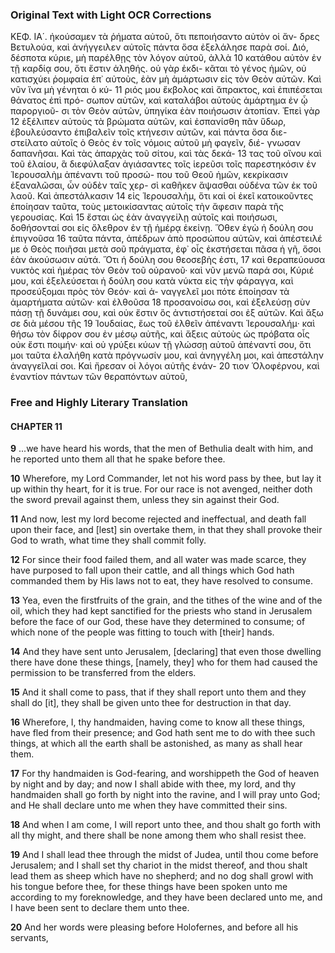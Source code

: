 ### Original Text with Light OCR Corrections

ΚΕΦ. ΙΑ΄.
ἠκούσαμεν τὰ ῥήματα αὐτοῦ, ὅτι πεποιήσαντο αὐτὸν οἱ ἄν-
δρες Βετυλούα, καὶ ἀνήγγειλεν αὐτοῖς πάντα ὅσα ἐξελάλησε παρὰ
σοί. Διό, δέσποτα κύριε, μὴ παρέλθῃς τὸν λόγον αὐτοῦ, ἀλλὰ 10
κατάθου αὐτὸν ἐν τῇ καρδίᾳ σου, ὅτι ἔστιν ἀληθής. οὐ γὰρ ἐκδι-
κᾶται τὸ γένος ἡμῶν, οὐ κατισχύει ῥομφαία ἐπ᾿ αὐτοὺς, ἐὰν μὴ
ἁμάρτωσιν εἰς τὸν Θεὸν αὐτῶν. Καὶ νῦν ἵνα μὴ γένηται ὁ κύ- 11
ριός μου ἔκβολος καὶ ἄπρακτος, καὶ ἐπιπέσεται θάνατος ἐπὶ πρό-
σωπον αὐτῶν, καὶ καταλάβοι αὐτοὺς ἁμάρτημα ἐν ᾧ παροργιοῦ-
σι τὸν Θεὸν αὐτῶν, ὑπηγίκα ἐὰν ποιήσωσιν ἀτοπίαν. Ἐπεὶ γὰρ 12
ἐξέλιπεν αὐτοὺς τὰ βρώματα αὐτῶν, καὶ ἐσπανίσθη πᾶν ὕδωρ,
ἐβουλεύσαντο ἐπιβαλεῖν τοῖς κτήνεσιν αὐτῶν, καὶ πάντα ὅσα διε-
στείλατο αὐτοῖς ὁ Θεὸς ἐν τοῖς νόμοις αὐτοῦ μὴ φαγεῖν, διέ-
γνωσαν δαπανῆσαι. Καὶ τὰς ἀπαρχὰς τοῦ σίτου, καὶ τὰς δεκά- 13
τας τοῦ οἴνου καὶ τοῦ ἐλαίου, ἃ διεφύλαξαν ἁγιάσαντες τοῖς
ἱερεῦσι τοῖς παρεστηκόσιν ἐν Ἱερουσαλὴμ ἀπέναντι τοῦ προσώ-
που τοῦ Θεοῦ ἡμῶν, κεκρίκασιν ἐξαναλῶσαι, ὧν οὐδὲν ταῖς χερ-
σὶ καθῆκεν ἅψασθαι οὐδένα τῶν ἐκ τοῦ λαοῦ. Καὶ ἀπεστάλκασιν 14
εἰς Ἱερουσαλὴμ, ὅτι καὶ οἱ ἐκεῖ κατοικοῦντες ἐποίησαν ταῦτα,
τοὺς μετοικίσαντας αὐτοῖς τὴν ἄφεσιν παρὰ τῆς γερουσίας. Καὶ 15
ἔσται ὡς ἐὰν ἀναγγείλῃ αὐτοῖς καὶ ποιήσωσι, δοθήσονταί σοι εἰς
ὄλεθρον ἐν τῇ ἡμέρᾳ ἐκείνῃ. Ὅθεν ἐγὼ ἡ δούλη σου ἐπιγνοῦσα 16
ταῦτα πάντα, ἀπέδρων ἀπὸ προσώπου αὐτῶν, καὶ ἀπέστειλέ με
ὁ Θεὸς ποιῆσαι μετὰ σοῦ πράγματα, ἐφ᾿ οἷς ἐκστήσεται πᾶσα ἡ
γῆ, ὅσοι ἐὰν ἀκούσωσιν αὐτά. Ὅτι ἡ δούλη σου θεοσεβὴς ἐστι, 17
καὶ θεραπεύουσα νυκτὸς καὶ ἡμέρας τὸν Θεὸν τοῦ οὐρανοῦ· καὶ
νῦν μενῶ παρά σοι, Κύριέ μου, καὶ ἐξελεύσεται ἡ δούλη σου κατὰ
νύκτα εἰς τὴν φάραγγα, καὶ προσεύξομαι πρὸς τὸν Θεόν· καὶ ἀ-
ναγγελεῖ μοι πότε ἐποίησαν τὰ ἁμαρτήματα αὐτῶν· καὶ ἐλθοῦσα 18
προσανοίσω σοι, καὶ ἐξελεύσῃ σὺν πάσῃ τῇ δυνάμει σου, καὶ οὐκ
ἔστιν ὃς ἀντιστήσεταί σοι ἐξ αὐτῶν. Καὶ ἄξω σε διὰ μέσου τῆς 19
Ἰουδαίας, ἕως τοῦ ἐλθεῖν ἀπέναντι Ἱερουσαλήμ· καὶ θήσω τὸν
δίφρον σου ἐν μέσῳ αὐτῆς, καὶ ἄξεις αὐτοὺς ὡς πρόβατα οἷς οὐκ
ἔστι ποιμήν· καὶ οὐ γρύξει κύων τῇ γλώσσῃ αὐτοῦ ἀπέναντί σου,
ὅτι μοι ταῦτα ἐλαλήθη κατὰ πρόγνωσίν μου, καὶ ἀνηγγέλη μοι,
καὶ ἀπεστάλην ἀναγγεῖλαί σοι. Καὶ ἤρεσαν οἱ λόγοι αὐτῆς ἐνάν- 20
τιον Ὁλοφέρνου, καὶ ἐναντίον πάντων τῶν θεραπόντων αὐτοῦ,

### Free and Highly Literary Translation

#### CHAPTER 11

**9** ...we have heard his words, that the men of Bethulia dealt with him, and he reported unto them all that he spake before thee.

**10** Wherefore, my Lord Commander, let not his word pass by thee, but lay it up within thy heart, for it is true. For our race is not avenged, neither doth the sword prevail against them, unless they sin against their God.

**11** And now, lest my lord become rejected and ineffectual, and death fall upon their face, and [lest] sin overtake them, in that they shall provoke their God to wrath, what time they shall commit folly.

**12** For since their food failed them, and all water was made scarce, they have purposed to fall upon their cattle, and all things which God hath commanded them by His laws not to eat, they have resolved to consume.

**13** Yea, even the firstfruits of the grain, and the tithes of the wine and of the oil, which they had kept sanctified for the priests who stand in Jerusalem before the face of our God, these have they determined to consume; of which none of the people was fitting to touch with [their] hands.

**14** And they have sent unto Jerusalem, [declaring] that even those dwelling there have done these things, [namely, they] who for them had caused the permission to be transferred from the elders.

**15** And it shall come to pass, that if they shall report unto them and they shall do [it], they shall be given unto thee for destruction in that day.

**16** Wherefore, I, thy handmaiden, having come to know all these things, have fled from their presence; and God hath sent me to do with thee such things, at which all the earth shall be astonished, as many as shall hear them.

**17** For thy handmaiden is God-fearing, and worshippeth the God of heaven by night and by day; and now I shall abide with thee, my lord, and thy handmaiden shall go forth by night into the ravine, and I will pray unto God; and He shall declare unto me when they have committed their sins.

**18** And when I am come, I will report unto thee, and thou shalt go forth with all thy might, and there shall be none among them who shall resist thee.

**19** And I shall lead thee through the midst of Judea, until thou come before Jerusalem; and I shall set thy chariot in the midst thereof, and thou shalt lead them as sheep which have no shepherd; and no dog shall growl with his tongue before thee, for these things have been spoken unto me according to my foreknowledge, and they have been declared unto me, and I have been sent to declare them unto thee.

**20** And her words were pleasing before Holofernes, and before all his servants,